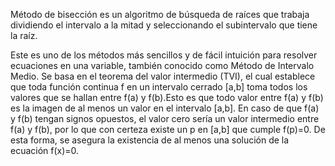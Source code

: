 Método de bisección es un algoritmo de búsqueda de raíces que trabaja dividiendo el intervalo a la mitad y seleccionando
el subintervalo que tiene la raíz.

Este es uno de los métodos más sencillos y de fácil intuición para resolver ecuaciones en una variable, también conocido 
como Método de Intervalo Medio. Se basa en el teorema del valor intermedio (TVI), el cual establece que toda función continua
f en un intervalo cerrado [a,b] toma todos los valores que se hallan entre f(a) y f(b).Esto es que todo valor entre f(a) y f(b) 
es la imagen de al menos un valor en el intervalo [a,b]. En caso de que f(a) y f(b) tengan signos opuestos, el valor cero sería
un valor intermedio entre f(a) y f(b), por lo que con certeza existe un p en [a,b] que cumple f(p)=0. De esta forma, se asegura
la existencia de al menos una solución de la ecuación f(x)=0.
